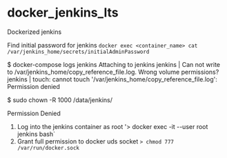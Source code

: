 # docker_jenkins_lts
Dockerized jenkins

Find initial password for jenkins
`
docker exec <container_name> cat /var/jenkins_home/secrets/initialAdminPassword
`

$ docker-compose logs jenkins
Attaching to jenkins
jenkins    | Can not write to /var/jenkins_home/copy_reference_file.log. Wrong volume permissions?
jenkins    | touch: cannot touch '/var/jenkins_home/copy_reference_file.log': Permission denied

$ sudo chown -R 1000 /data/jenkins/

Permission Denied
1. Log into the jenkins container as root
'> docker exec -it --user root jenkins bash`
2. Grant full permission to docker uds socket 
`> chmod 777 /var/run/docker.sock`
